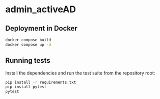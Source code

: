 # admin_activeAD

## Deployment in Docker

```bash
docker compose build
docker compose up -d
```

## Running tests

Install the dependencies and run the test suite from the repository root:

```bash
pip install -r requirements.txt
pip install pytest
pytest
```
